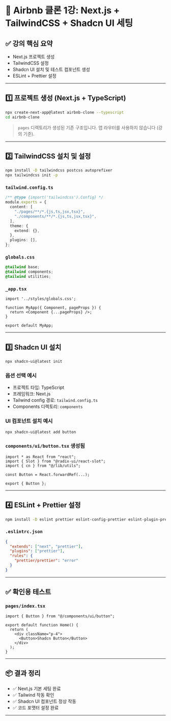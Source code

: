 # 🏡 Airbnb 클론 1강: Next.js + TailwindCSS + Shadcn UI 세팅

## ✅ 강의 핵심 요약
- Next.js 프로젝트 생성
- TailwindCSS 설정
- Shadcn UI 설치 및 테스트 컴포넌트 생성
- ESLint + Prettier 설정

---

## 1️⃣ 프로젝트 생성 (Next.js + TypeScript)
```bash
npx create-next-app@latest airbnb-clone --typescript
cd airbnb-clone
```

> `pages` 디렉토리가 생성된 기존 구조입니다. 앱 라우터를 사용하지 않습니다 (강의 기준).

---

## 2️⃣ TailwindCSS 설치 및 설정
```bash
npm install -D tailwindcss postcss autoprefixer
npx tailwindcss init -p
```

### `tailwind.config.ts`
```ts
/** @type {import('tailwindcss').Config} */
module.exports = {
  content: [
    "./pages/**/*.{js,ts,jsx,tsx}",
    "./components/**/*.{js,ts,jsx,tsx}",
  ],
  theme: {
    extend: {},
  },
  plugins: [],
};
```

### `globals.css`
```css
@tailwind base;
@tailwind components;
@tailwind utilities;
```

### `_app.tsx`
```tsx
import '../styles/globals.css';

function MyApp({ Component, pageProps }) {
  return <Component {...pageProps} />;
}

export default MyApp;
```

---

## 3️⃣ Shadcn UI 설치
```bash
npx shadcn-ui@latest init
```

### 옵션 선택 예시
- 프로젝트 타입: TypeScript
- 프레임워크: Next.js
- Tailwind config 경로: `tailwind.config.ts`
- Components 디렉토리: `components`

### UI 컴포넌트 설치 예시
```bash
npx shadcn-ui@latest add button
```

### `components/ui/button.tsx` 생성됨
```tsx
import * as React from "react";
import { Slot } from "@radix-ui/react-slot";
import { cn } from "@/lib/utils";

const Button = React.forwardRef(...);

export { Button };
```

---

## 4️⃣ ESLint + Prettier 설정
```bash
npm install -D eslint prettier eslint-config-prettier eslint-plugin-prettier
```

### `.eslintrc.json`
```json
{
  "extends": ["next", "prettier"],
  "plugins": ["prettier"],
  "rules": {
    "prettier/prettier": "error"
  }
}
```

---

## ✅ 확인용 테스트
### `pages/index.tsx`
```tsx
import { Button } from "@/components/ui/button";

export default function Home() {
  return (
    <div className="p-4">
      <Button>Shadcn Button</Button>
    </div>
  );
}
```

---

## 📦 결과 정리
- ✅ Next.js 기본 세팅 완료
- ✅ Tailwind 작동 확인
- ✅ Shadcn UI 컴포넌트 정상 작동
- ✅ 코드 포맷터 설정 완료

---

